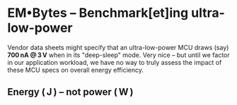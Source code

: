 # EM&bull;Bytes &ndash; Benchmark[et]ing ultra-low-power

Vendor data sheets might specify that an ultra-low-power MCU draws (say) **700&thinsp;nA @ 3&thinsp;V** when in its "deep-sleep" mode.  Very nice – but until we factor in our application workload, we have no way to truly assess the impact of these MCU specs on overall energy efficiency.

## Energy (&thinsp;**J**&thinsp;) &ndash; not power (&thinsp;**W**&thinsp;)
